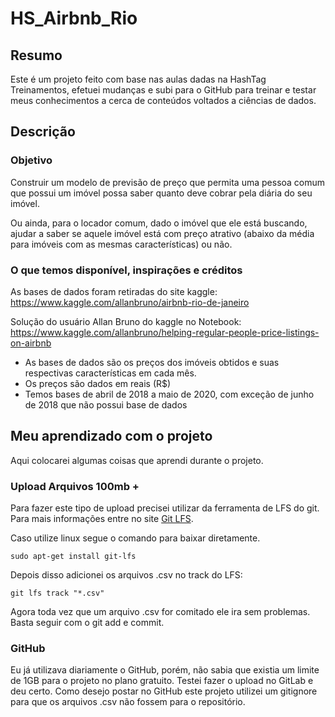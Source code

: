 # HS_Airbnb_Rio

## Resumo 

Este é um projeto feito com base nas aulas dadas na HashTag Treinamentos, efetuei mudanças e subi para o GitHub para treinar e testar meus conhecimentos a cerca de conteúdos voltados a ciências de dados.

## Descrição

### Objetivo

Construir um modelo de previsão de preço que permita uma pessoa comum que possui um imóvel possa saber quanto deve cobrar pela diária do seu imóvel.

Ou ainda, para o locador comum, dado o imóvel que ele está buscando, ajudar a saber se aquele imóvel está com preço atrativo (abaixo da média para imóveis com as mesmas características) ou não.

### O que temos disponível, inspirações e créditos

As bases de dados foram retiradas do site kaggle: https://www.kaggle.com/allanbruno/airbnb-rio-de-janeiro

Solução do usuário Allan Bruno do kaggle no Notebook: https://www.kaggle.com/allanbruno/helping-regular-people-price-listings-on-airbnb

- As bases de dados são os preços dos imóveis obtidos e suas respectivas características em cada mês.
- Os preços são dados em reais (R$)
- Temos bases de abril de 2018 a maio de 2020, com exceção de junho de 2018 que não possui base de dados

## Meu aprendizado com o projeto

Aqui colocarei algumas coisas que aprendi durante o projeto.

### Upload Arquivos 100mb +

Para fazer este tipo de upload precisei utilizar da ferramenta de LFS do git. Para mais informações entre no site [Git LFS](https://github.com/git-lfs/git-lfs?tab=readme-ov-file).

Caso utilize linux segue o comando para baixar diretamente.

```
sudo apt-get install git-lfs
```

Depois disso adicionei os arquivos .csv no track do LFS:

```
git lfs track "*.csv"
```

Agora toda vez que um arquivo .csv for comitado ele ira sem problemas. Basta seguir com o git add e commit.

### GitHub
Eu já utilizava diariamente o GitHub, porém, não sabia que existia um limite de 1GB para o projeto no plano gratuito. Testei fazer o upload no GitLab e deu certo. Como desejo postar no GitHub este projeto utilizei um gitignore para que os arquivos .csv não fossem para o repositório.